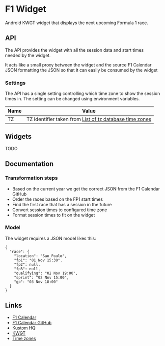 # F1 Widget
Android KWGT widget that displays the next upcoming Formula 1 race.

## API
The API provides the widget with all the session data and start times needed by the widget.

It acts like a small proxy between the widget and the source F1 Calendar JSON formatting the JSON so that it can easily be consumed by the widget

### Settings
The API has a single setting controlling which time zone to show the session times in.
The setting can be changed using environment variables.

| Name | Value |
| ---- | ----- |
| TZ   | TZ identifier taken from [List of tz database time zones](https://en.wikipedia.org/wiki/List_of_tz_database_time_zones) |

## Widgets
TODO

## Documentation

### Transformation steps
- Based on the current year we get the correct JSON from the F1 Calendar GitHub
- Order the races based on the FP1 start times
- Find the first race that has a session in the future
- Convert session times to configured time zone
- Format session times to fit on the widget

### Model
The widget requires a JSON model likes this:

```
{
  "race": {
    "location": "Sao Paulo",
    "fp1": "01 Nov 15:30",
    "fp2": null,
    "fp3": null,
    "qualifying": "02 Nov 19:00",
    "sprint": "02 Nov 15:00",
    "gp": "03 Nov 18:00"
  }
}
```

## Links
- [F1 Calendar](https://f1calendar.com/)
- [F1 Calendar GitHub](https://github.com/sportstimes/f1)
- [Kustom HQ](https://docs.kustom.rocks/)
- [KWGT](https://play.google.com/store/apps/details?id=org.kustom.widget&hl=nl)
- [Time zones](https://en.wikipedia.org/wiki/List_of_tz_database_time_zones)